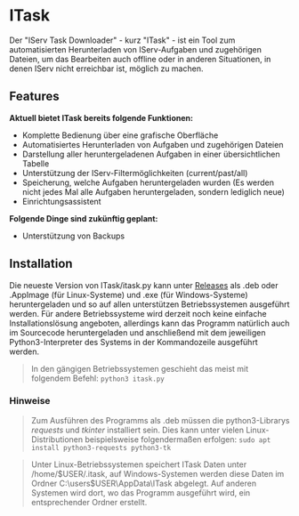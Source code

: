 # ITask

Der "IServ Task Downloader" - kurz "ITask" - ist ein Tool zum automatisierten Herunterladen von IServ-Aufgaben und zugehörigen Dateien, um das Bearbeiten auch offline oder in anderen Situationen, in denen IServ nicht erreichbar ist, möglich zu machen.


## Features
**Aktuell bietet ITask bereits folgende Funktionen:**

- Komplette Bedienung über eine grafische Oberfläche
- Automatisiertes Herunterladen von Aufgaben und zugehörigen Dateien
- Darstellung aller heruntergeladenen Aufgaben in einer übersichtlichen Tabelle
- Unterstützung der IServ-Filtermöglichkeiten (current/past/all)
- Speicherung, welche Aufgaben heruntergeladen wurden (Es werden nicht jedes Mal alle Aufgaben heruntergeladen, sondern lediglich neue)
- Einrichtungsassistent

**Folgende Dinge sind zukünftig geplant:**
- Unterstützung von Backups

## Installation
Die neueste Version von ITask/itask.py kann unter [Releases](https://github.com/JonaRL/itask/releases) als .deb oder .AppImage (für Linux-Systeme) und .exe (für Windows-Systeme) heruntergeladen und so auf allen unterstützen Betriebssystemen ausgeführt werden. Für andere Betriebssysteme wird derzeit noch keine einfache Installationslösung angeboten, allerdings kann das Programm natürlich auch im Sourcecode heruntergeladen und anschließend mit dem jeweiligen Python3-Interpreter des Systems in der Kommandozeile ausgeführt werden. 

>In den gängigen Betriebssystemen geschieht das meist mit folgendem Befehl:
>`python3 itask.py`

### Hinweise

>Zum Ausführen des Programms als .deb müssen die python3-Librarys *requests* und *tkinter* installiert sein. Dies kann unter vielen Linux-Distributionen beispielsweise folgendermaßen erfolgen:
>`sudo apt install python3-requests python3-tk`

> Unter Linux-Betriebssystemen speichert ITask Daten unter /home/$USER/.itask, auf Windows-Systemen werden diese Daten im Ordner C:\users\$USER\AppData\ITask abgelegt. Auf anderen Systemen wird dort, wo das Programm ausgeführt wird, ein entsprechender Ordner erstellt.
